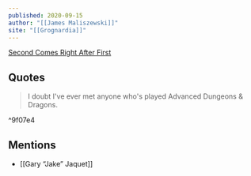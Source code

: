 ```yaml
---
published: 2020-09-15
author: "[[James Maliszewski]]"
site: "[[Grognardia]]"
---
```

[Second Comes Right After First](https://grognardia.blogspot.com/2020/09/second-comes-right-after-first.html)
## Quotes

> I doubt I've ever met anyone who's played Advanced Dungeons & Dragons.

^9f07e4
## Mentions
- [[Gary “Jake” Jaquet]]